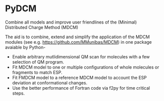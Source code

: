 # PyDCM
Combine all models and improve user friendlines of the (Minimal) Distributed Charge Method (MDCM)

The aid is to combine, extend and simplify the application of the MDCM modules (see e.g. https://github.com/MMunibas/MDCM) in one package avaiable by Python-

- Enable arbitrary mutlidimensional QM scan for molecules with a few selection of QM program.
- Fit MDCM model to one or multiple configurations of whole molecules or fragments to match ESP.
- Fit FMDCM model to a reference MDCM model to account the ESP deviation at conformational changes.
- Use the better performance of Fortran code via f2py for time critical steps.


